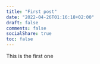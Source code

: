 ```yaml
---
title: "First post"
date: "2022-04-26T01:16:18+02:00"
draft: false
comments: false
socialShare: true
toc: false
---
```


This is the first one
